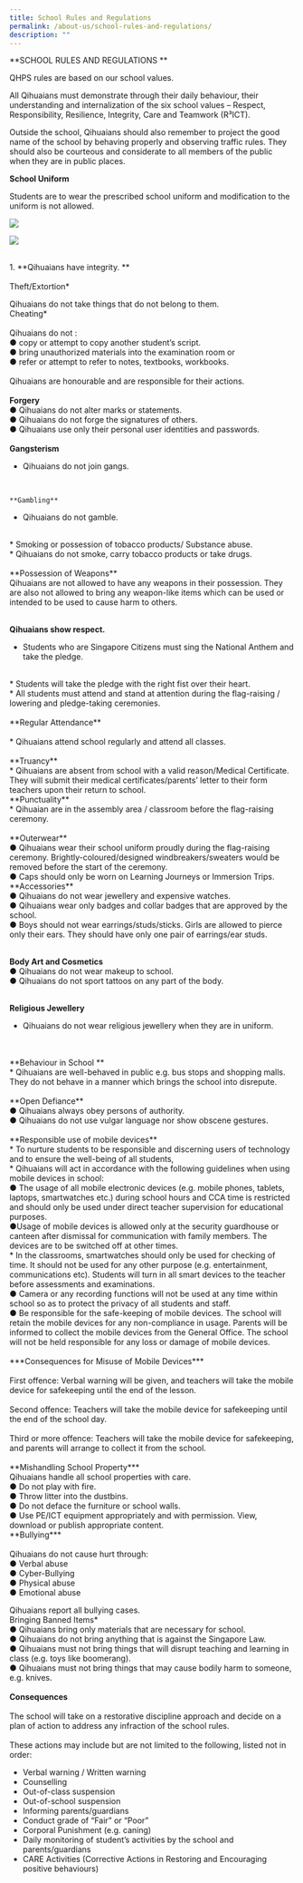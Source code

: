 ```yaml
---
title: School Rules and Regulations
permalink: /about-us/school-rules-and-regulations/
description: ""
---
```

**SCHOOL RULES AND REGULATIONS
**

QHPS rules are based on our school values.        

All Qihuaians must demonstrate through their daily behaviour, their understanding and internalization of the six school values – Respect, Responsibility, Resilience, Integrity, Care and Teamwork (R³ICT).

Outside the school, Qihuaians should also remember to project the good name of the school by behaving properly and observing traffic rules. They should also be courteous and considerate to all members of the public when they are in public places.

**School Uniform**

Students are to wear the prescribed school uniform and modification to the uniform is not allowed.

![](/images/About%20Us/boys%20attire.jpeg)

   ![](/images/About%20Us/Girls%20attire.jpeg)

<BR>
1. **Qihuaians have integrity.	**
<BR>
<BR>
Theft/Extortion*

Qihuaians do not take things that do not belong to them.
<BR>
	Cheating*
	<BR>
	<BR>
Qihuaians do not :
<BR>
●	copy or attempt to copy another student’s script.
<BR>
●	bring unauthorized materials into the examination room or
<BR>
●	refer or attempt to refer to notes, textbooks, workbooks.
<BR>
<BR>
Qihuaians are honourable and are responsible for their actions.	
<BR>
<BR>
**Forgery**
<BR>
●	Qihuaians do not alter marks or statements.
<BR>
●	Qihuaians do not forge the signatures of others.
<BR>
●	Qihuaians use only their personal user identities and passwords.
<BR>
<BR>
**Gangsterism**
	
* Qihuaians do not join gangs.
<BR>
	
	**Gambling**
	
* Qihuaians do not gamble.
<BR>
* Smoking or possession of tobacco products/ Substance abuse.
	<BR>
* Qihuaians do not smoke, carry tobacco products or take drugs.
<BR>
<BR>
	**Possession of Weapons**
	<BR>
Qihuaians are not allowed to have any weapons in their possession. They are also not allowed to bring any weapon-like items which can be used or intended to be used to cause harm to others. 
<BR>
<BR>
 
 **Qihuaians show respect.**
 
*  Students who are Singapore Citizens must sing the National Anthem and take the pledge. 
<BR>
* Students will take the pledge with the right fist over their heart.
<BR>
* All students must attend and stand at attention during the flag-raising / lowering and pledge-taking ceremonies.
<BR>
<BR>
**Regular Attendance**
<BR>
<BR>
* Qihuaians attend school regularly and attend all classes.
<BR>
<BR>
**Truancy**
<BR>
* Qihuaians are absent from school with a valid reason/Medical Certificate. They will submit their medical certificates/parents’ letter to their form teachers upon their return to school.
<BR>
	**Punctuality**
	<BR>
* Qihuaian are in the assembly area / classroom before the flag-raising ceremony.
<BR>
<BR>
	**Outerwear**
	<BR>
●	Qihuaians wear their school uniform proudly during the flag-raising ceremony. Brightly-coloured/designed windbreakers/sweaters would be removed before the start of the ceremony.
<BR>
●	Caps should only be worn on Learning Journeys or Immersion Trips.
<BR>
**Accessories**
<BR>
●	Qihuaians do not wear jewellery and expensive watches.
<BR>
●	Qihuaians wear only badges and collar badges that are approved by the school.
<BR>
●	Boys should not wear earrings/studs/sticks. Girls are allowed to pierce only their ears. They should have only one pair of earrings/ear studs.
<BR>
<BR>

**Body Art and Cosmetics**
<BR>
●	Qihuaians do not wear makeup to school.
<BR>
●	Qihuaians do not sport tattoos on any part of the body.
<BR>
<BR>

**Religious Jewellery**
<BR>
* Qihuaians do not wear religious jewellery when they are in uniform.
<BR>
<BR>
**Behaviour in School **
<BR>
* Qihuaians are well-behaved in public e.g. bus stops and shopping malls. They do not behave in a manner which brings the school into disrepute.
<BR>
<BR>
	**Open Defiance**
	<BR>
●	Qihuaians always obey persons of authority.
<BR>
●	Qihuaians do not use vulgar language nor show obscene gestures.
<BR>
<BR>
**Responsible use of mobile devices**
	<BR>
* To nurture students to be responsible and discerning users of technology and to ensure the well-being of all students, 
<BR>
* Qihuaians will act in accordance with the following guidelines when using mobile devices in school:
<BR>
●	The usage of all mobile electronic devices (e.g. mobile phones, tablets, laptops, smartwatches etc.) during school hours and CCA time is restricted and should only be used under direct teacher supervision for educational purposes.
<BR>
●Usage of mobile devices is allowed only at the security guardhouse or canteen after dismissal for communication with family members. The devices are to be switched off at other times.
<BR>
* In the classrooms, smartwatches should only be used for checking of time. It should not be used for any other purpose (e.g. entertainment, communications etc). Students will turn in all smart devices to the teacher before assessments and examinations.
<BR>
●	Camera or any recording functions will not be used at any time within school so as to protect the privacy of all students and staff.
<BR>
●	Be responsible for the safe-keeping of mobile devices. The school will retain the mobile devices for any non-compliance in usage. Parents will be informed to collect the mobile devices from the General Office. The school will not be held responsible for any loss or damage of mobile devices.
<BR>
<BR>
***Consequences for Misuse of Mobile Devices***
<BR>
<BR>
First offence: Verbal warning will be given, and teachers will take the mobile device for safekeeping until the end of the lesson.
<BR>
<BR>
Second offence: Teachers will take the mobile device for safekeeping until the end of the school day.
<BR>
<BR>
Third or more offence: Teachers will take the mobile device for safekeeping, and parents will arrange to collect it from the school.
<BR>
<BR>
	**Mishandling School Property***
	<BR>
Qihuaians handle all school properties with care.
<BR>
●	Do not play with fire.
<BR>
●	Throw litter into the dustbins.
<BR>
●	Do not deface the furniture or school walls.
<BR>
●	Use PE/ICT equipment appropriately and with permission. View, download or publish appropriate content.
<BR>
	**Bullying***
	<BR>
	<BR>
Qihuaians do not cause hurt through:
<BR>
●	Verbal abuse
<BR>
●	Cyber-Bullying
<BR>
●	Physical abuse
<BR>
●	Emotional abuse
<BR>

Qihuaians report all bullying cases.
<BR>
	Bringing Banned Items*
	<BR>
●	Qihuaians bring only materials that are necessary for school.
<BR>
●	Qihuaians do not bring anything that is against the Singapore Law.
<BR>
●	Qihuaians must not bring things that will disrupt teaching and learning in class (e.g. toys like boomerang).
<BR>
●	Qihuaians must not bring things that may cause bodily harm to someone, e.g. knives.
<BR>
<BR>
**Consequences**
<BR>
<BR>
The school will take on a restorative discipline approach and decide on a plan of action to address any infraction of the school rules. 
<BR>
<BR>
These actions may include but are not limited to the following, listed not in order:
<BR>
-	Verbal warning / Written warning
-	Counselling
-	Out-of-class suspension
-	Out-of-school suspension
-	Informing parents/guardians
-	Conduct grade of “Fair” or “Poor” 
-	Corporal Punishment (e.g. caning)
-	Daily monitoring of student’s activities by the school and parents/guardians
-	CARE Activities (Corrective Actions in Restoring and Encouraging positive behaviours)
